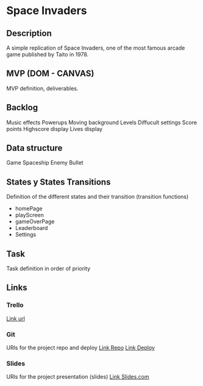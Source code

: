 # Space Invaders

## Description
A simple replication of Space Invaders, one of the most famous arcade game published by Taito in 1978.


## MVP (DOM - CANVAS)
MVP definition, deliverables.


## Backlog
Music effects
Powerups
Moving background
Levels
Diffucult settings
Score points
Highscore display
Lives display

## Data structure
Game
Spaceship
Enemy
Bullet


## States y States Transitions
Definition of the different states and their transition (transition functions)

- homePage
- playScreen
- gameOverPage
- Leaderboard
- Settings


## Task
Task definition in order of priority


## Links


### Trello
[Link url](https://trello.com)


### Git
URls for the project repo and deploy
[Link Repo](http://github.com)
[Link Deploy](http://github.com)


### Slides
URls for the project presentation (slides)
[Link Slides.com](http://slides.com)
